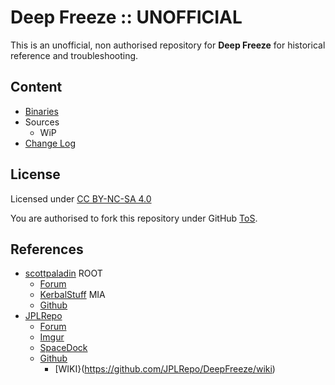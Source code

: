 # Deep Freeze :: UNOFFICIAL

This is an unofficial, non authorised repository for **Deep Freeze** for historical reference and troubleshooting.


## Content
* [Binaries](https://github.com/net-lisias-ksph/DeepFreeze/tree/Archive)
* Sources
	+ WiP
* [Change Log](./CHANGE_LOG.md)


## License

Licensed under [CC BY-NC-SA 4.0](https://creativecommons.org/licenses/by-nc-sa/4.0/)

You are authorised to fork this repository under GitHub [ToS](https://help.github.com/articles/github-terms-of-service/).


## References

* [scottpaladin](https://forum.kerbalspaceprogram.com/index.php?/profile/112022-scottpaladin/) ROOT
    + [Forum](https://forum.kerbalspaceprogram.com/index.php?/topic/83732-*)
    + [KerbalStuff](https://kerbalstuff.com/mod/298/DeepFreeze) MIA
    + [Github](https://github.com/ScottPaladin/DeepFreeze)
* [JPLRepo](https://forum.kerbalspaceprogram.com/index.php?/profile/114736-jplrepo/)
	+ [Forum](https://forum.kerbalspaceprogram.com/index.php?/topic/112328-112x-deepfreeze-v0310-12th-sep-2021/)
	+ [Imgur](https://imgur.com/a/0j5YZ#nnx9Au0)
	+ [SpaceDock](https://spacedock.info/mod/142/DeepFreeze%20Continued...)
	+ [Github](https://github.com/JPLRepo/DeepFreeze)
		+ [WIKI}(https://github.com/JPLRepo/DeepFreeze/wiki)
